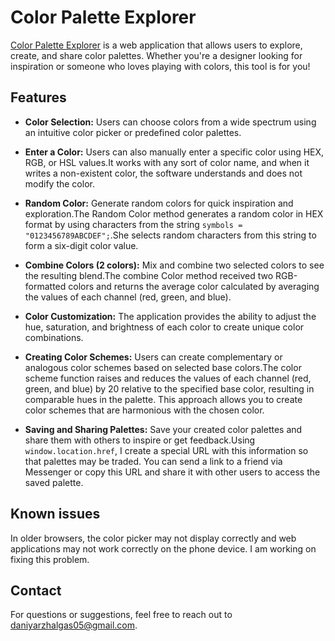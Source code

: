 # Color Palette Explorer

[Color Palette Explorer](https://color-palette-explorer.vercel.app/) is a web application that allows users to explore, create, and share color palettes. Whether you're a designer looking for inspiration or someone who loves playing with colors, this tool is for you!

## Features

- **Color Selection:** Users can choose colors from a wide spectrum using an intuitive color picker or predefined color palettes.
  
- **Enter a Color:** Users can also manually enter a specific color using HEX, RGB, or HSL values.It works with any sort of color name, and when it writes a non-existent color, the software understands and does not modify the color.
  
- **Random Color:** Generate random colors for quick inspiration and exploration.The Random Color method generates a random color in HEX format by using characters from the string  `symbols = "0123456789ABCDEF";`.She selects random characters from this string to form a six-digit color value.
  
- **Combine Colors (2 colors):** Mix and combine two selected colors to see the resulting blend.The combine Color method received two RGB-formatted colors and returns the average color calculated by averaging the values of each channel (red, green, and blue).
  
- **Color Customization:** The application provides the ability to adjust the hue, saturation, and brightness of each color to create unique color combinations.
  
- **Creating Color Schemes:** Users can create complementary or analogous color schemes based on selected base colors.The color scheme function raises and reduces the values of each channel (red, green, and blue) by 20 relative to the specified base color, resulting in comparable hues in the palette. This approach allows you to create color schemes that are harmonious with the chosen color.
  
- **Saving and Sharing Palettes:** Save your created color palettes and share them with others to inspire or get feedback.Using `window.location.href`, I create a special URL with this information so that palettes may be traded. You can send a link to a friend via Messenger or copy this URL and share it with other users to access the saved palette.
## Known issues
In older browsers, the color picker may not display correctly and web applications may not work correctly on the phone device. I am working on fixing this problem.


## Contact
For questions or suggestions, feel free to reach out to daniyarzhalgas05@gmail.com.
